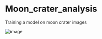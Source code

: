 # Moon_crater_analysis
Training a model on moon crater images 

![image](https://github.com/user-attachments/assets/34f31fd6-2657-417b-a4e5-717a18103a5c)
